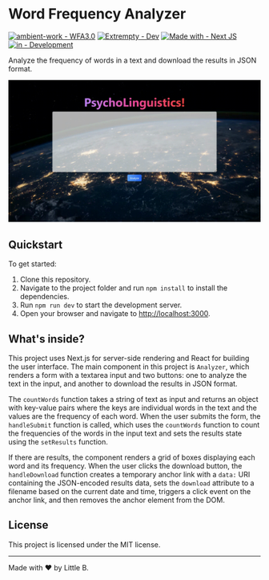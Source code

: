 # Word Frequency Analyzer

[![ambient-work - WFA3.0](https://img.shields.io/badge/ambient--work-WFA3.0-2ea44f?style=for-the-badge&logo=github)](https://github.com/ambient-work/wfa3.0/)
[![Extrempty - Dev](https://img.shields.io/badge/Extrempty-Dev-89CFF0?style=for-the-badge&logo=telegram)](https://github.com/ambient-work/wfa3.0/)
[![Made with - Next JS](https://img.shields.io/badge/Made_with-Next_JS-C0C2C9?style=for-the-badge&logo=vercel)](https://github.com/ambient-work/wfa3.0/)
[![in - Development](https://img.shields.io/badge/in-Development-ac3ccf?style=for-the-badge&logo=visualstudiocode)](https://github.com/ambient-work/wfa3.0/)

Analyze the frequency of words in a text and download the results in JSON format.

![Word Frequency Analyzer Demo](public/wfa3_demo.gif)

## Quickstart

To get started:

1. Clone this repository.
2. Navigate to the project folder and run `npm install` to install the dependencies.
3. Run `npm run dev` to start the development server.
4. Open your browser and navigate to [http://localhost:3000](http://localhost:3000).

## What's inside?

This project uses Next.js for server-side rendering and React for building the user interface. The main component in this project is `Analyzer`, which renders a form with a textarea input and two buttons: one to analyze the text in the input, and another to download the results in JSON format. 

The `countWords` function takes a string of text as input and returns an object with key-value pairs where the keys are individual words in the text and the values are the frequency of each word. When the user submits the form, the `handleSubmit` function is called, which uses the `countWords` function to count the frequencies of the words in the input text and sets the results state using the `setResults` function.

If there are results, the component renders a grid of boxes displaying each word and its frequency. When the user clicks the download button, the `handleDownload` function creates a temporary anchor link with a `data:` URI containing the JSON-encoded results data, sets the `download` attribute to a filename based on the current date and time, triggers a click event on the anchor link, and then removes the anchor element from the DOM.

## License

This project is licensed under the MIT license.

---

Made with ❤️ by Little B.
